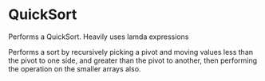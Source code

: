 # QuickSort
Performs a QuickSort. Heavily uses lamda expressions

Performs a sort by recursively picking a pivot and moving values less than the pivot to one side, and greater than the pivot to another, then performing the operation on the smaller arrays also.
